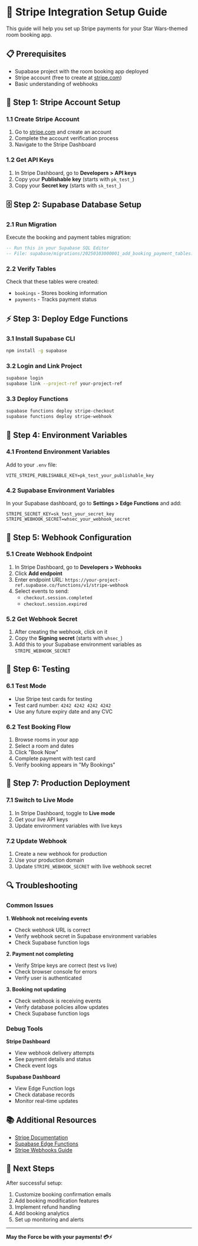 # 🚀 Stripe Integration Setup Guide

This guide will help you set up Stripe payments for your Star Wars-themed room booking app.

## 📋 Prerequisites

- Supabase project with the room booking app deployed
- Stripe account (free to create at [stripe.com](https://stripe.com))
- Basic understanding of webhooks

## 🔧 Step 1: Stripe Account Setup

### 1.1 Create Stripe Account
1. Go to [stripe.com](https://stripe.com) and create an account
2. Complete the account verification process
3. Navigate to the Stripe Dashboard

### 1.2 Get API Keys
1. In Stripe Dashboard, go to **Developers > API keys**
2. Copy your **Publishable key** (starts with `pk_test_`)
3. Copy your **Secret key** (starts with `sk_test_`)

## 🗄️ Step 2: Supabase Database Setup

### 2.1 Run Migration
Execute the booking and payment tables migration:

```sql
-- Run this in your Supabase SQL Editor
-- File: supabase/migrations/20250103000001_add_booking_payment_tables.sql
```

### 2.2 Verify Tables
Check that these tables were created:
- `bookings` - Stores booking information
- `payments` - Tracks payment status

## ⚡ Step 3: Deploy Edge Functions

### 3.1 Install Supabase CLI
```bash
npm install -g supabase
```

### 3.2 Login and Link Project
```bash
supabase login
supabase link --project-ref your-project-ref
```

### 3.3 Deploy Functions
```bash
supabase functions deploy stripe-checkout
supabase functions deploy stripe-webhook
```

## 🔐 Step 4: Environment Variables

### 4.1 Frontend Environment Variables
Add to your `.env` file:
```env
VITE_STRIPE_PUBLISHABLE_KEY=pk_test_your_publishable_key
```

### 4.2 Supabase Environment Variables
In your Supabase dashboard, go to **Settings > Edge Functions** and add:
```env
STRIPE_SECRET_KEY=sk_test_your_secret_key
STRIPE_WEBHOOK_SECRET=whsec_your_webhook_secret
```

## 🔗 Step 5: Webhook Configuration

### 5.1 Create Webhook Endpoint
1. In Stripe Dashboard, go to **Developers > Webhooks**
2. Click **Add endpoint**
3. Enter endpoint URL: `https://your-project-ref.supabase.co/functions/v1/stripe-webhook`
4. Select events to send:
   - `checkout.session.completed`
   - `checkout.session.expired`

### 5.2 Get Webhook Secret
1. After creating the webhook, click on it
2. Copy the **Signing secret** (starts with `whsec_`)
3. Add this to your Supabase environment variables as `STRIPE_WEBHOOK_SECRET`

## 🧪 Step 6: Testing

### 6.1 Test Mode
- Use Stripe test cards for testing
- Test card number: `4242 4242 4242 4242`
- Use any future expiry date and any CVC

### 6.2 Test Booking Flow
1. Browse rooms in your app
2. Select a room and dates
3. Click "Book Now"
4. Complete payment with test card
5. Verify booking appears in "My Bookings"

## 🚀 Step 7: Production Deployment

### 7.1 Switch to Live Mode
1. In Stripe Dashboard, toggle to **Live mode**
2. Get your live API keys
3. Update environment variables with live keys

### 7.2 Update Webhook
1. Create a new webhook for production
2. Use your production domain
3. Update `STRIPE_WEBHOOK_SECRET` with live webhook secret

## 🔍 Troubleshooting

### Common Issues

**1. Webhook not receiving events**
- Check webhook URL is correct
- Verify webhook secret in Supabase environment variables
- Check Supabase function logs

**2. Payment not completing**
- Verify Stripe keys are correct (test vs live)
- Check browser console for errors
- Verify user is authenticated

**3. Booking not updating**
- Check webhook is receiving events
- Verify database policies allow updates
- Check Supabase function logs

### Debug Tools

**Stripe Dashboard**
- View webhook delivery attempts
- See payment details and status
- Check event logs

**Supabase Dashboard**
- View Edge Function logs
- Check database records
- Monitor real-time updates

## 📚 Additional Resources

- [Stripe Documentation](https://stripe.com/docs)
- [Supabase Edge Functions](https://supabase.com/docs/guides/functions)
- [Stripe Webhooks Guide](https://stripe.com/docs/webhooks)

## 🎯 Next Steps

After successful setup:
1. Customize booking confirmation emails
2. Add booking modification features
3. Implement refund handling
4. Add booking analytics
5. Set up monitoring and alerts

---

**May the Force be with your payments! 💳⚡**